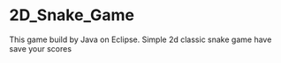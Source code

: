 # 2D_Snake_Game
This game build by Java on Eclipse. Simple 2d classic snake game have save your scores 
